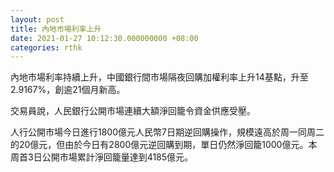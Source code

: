 ```yaml
---
layout: post
title: 內地市場利率上升
date: 2021-01-27 10:12:30.000000000 +08:00
categories: rthk
---
```


內地市場利率持續上升，中國銀行間市場隔夜回購加權利率上升14基點，升至2.9167%，創逾21個月新高。

交易員說，人民銀行公開市場連續大額淨回籠令資金供應受壓。

人行公開市場今日進行1800億元人民幣7日期逆回購操作，規模遠高於周一同周二的20億元，但由於今日有2800億元逆回購到期，單日仍然淨回籠1000億元。本周首3日公開市場累計淨回籠量達到4185億元。
